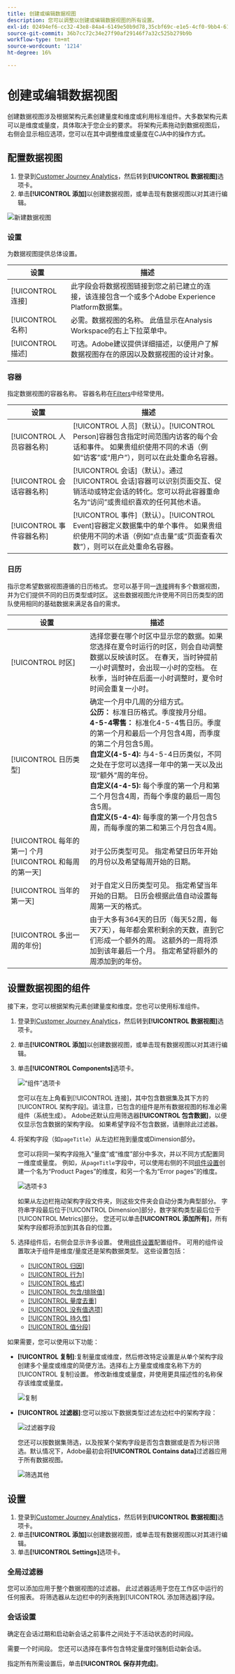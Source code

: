 ```yaml
---
title: 创建或编辑数据视图
description: 您可以调整以创建或编辑数据视图的所有设置。
exl-id: 02494ef6-cc32-43e8-84a4-6149e50b9d78,35cbf69c-e1e5-4cf0-9bb4-6105d3e4c78e
source-git-commit: 36b7cc72c34e27f90af29146f7a32c525b279b9b
workflow-type: tm+mt
source-wordcount: '1214'
ht-degree: 16%

---
```


# 创建或编辑数据视图

创建数据视图涉及根据架构元素创建量度和维度或利用标准组件。大多数架构元素可以是维度或量度，具体取决于您企业的要求。 将架构元素拖动到数据视图后，右侧会显示相应选项，您可以在其中调整维度或量度在CJA中的操作方式。

## 配置数据视图

1. 登录到[Customer Journey Analytics](https://analytics.adobe.com)，然后转到&#x200B;**[!UICONTROL 数据视图]**&#x200B;选项卡。
2. 单击&#x200B;**[!UICONTROL 添加]**&#x200B;以创建数据视图，或单击现有数据视图以对其进行编辑。

![新建数据视图](assets/new-data-view.png)

### 设置

为数据视图提供总体设置。

| 设置 | 描述 |
| --- | --- |
| [!UICONTROL 连接] | 此字段会将数据视图链接到您之前已建立的连接，该连接包含一个或多个Adobe Experience Platform数据集。 |
| [!UICONTROL 名称] | 必需。数据视图的名称。 此值显示在Analysis Workspace的右上下拉菜单中。 |
| [!UICONTROL 描述] | 可选。Adobe建议提供详细描述，以便用户了解数据视图存在的原因以及数据视图的设计对象。 |

### 容器

指定数据视图的容器名称。 容器名称在[Filters](/help/components/filters/filters-overview.md#Filter-containers)中经常使用。

| 设置 | 描述 |
| --- | --- |
| [!UICONTROL 人员容器名称] | [!UICONTROL 人员]（默认）。[!UICONTROL Person]容器包含指定时间范围内访客的每个会话和事件。 如果贵组织使用不同的术语（例如“访客”或“用户”），则可以在此处重命名容器。 |
| [!UICONTROL 会话容器名称] | [!UICONTROL 会话]（默认）。通过[!UICONTROL 会话]容器可以识别页面交互、促销活动或特定会话的转化。您可以将此容器重命名为“访问”或贵组织喜欢的任何其他术语。 |
| [!UICONTROL 事件容器名称] | [!UICONTROL 事件]（默认）。[!UICONTROL Event]容器定义数据集中的单个事件。 如果贵组织使用不同的术语（例如“点击量”或“页面查看次数”），则可以在此处重命名容器。 |

### 日历

指示您希望数据视图遵循的日历格式。 您可以基于同一[连接](/help/connections/create-connection.md)拥有多个数据视图，并为它们提供不同的日历类型或时区。 这些数据视图允许使用不同日历类型的团队使用相同的基础数据来满足各自的需求。

| 设置 | 描述 |
| --- | --- |
| [!UICONTROL 时区] | 选择您要在哪个时区中显示您的数据。如果您选择在夏令时运行的时区，则会自动调整数据以反映该时区。 在春天，当时钟提前一小时调整时，会出现一小时的空档。 在秋季，当时钟在后面一小时调整时，夏令时时间会重复一小时。 |
| [!UICONTROL 日历类型] | 确定一个月中几周的分组方式。<br>**公历：** 标准日历格式。季度按月分组。<br>**4-5-4零售：** 标准化4-5-4售日历。季度的第一个月和最后一个月包含4周，而季度的第二个月包含5周。<br>**自定义(4-5-4):** 与4-5-4日历类似，不同之处在于您可以选择一年中的第一天以及出现“额外”周的年份。<br>**自定义(4-4-5):** 每个季度的第一个月和第二个月包含4周，而每个季度的最后一周包含5周。<br>**自定义(5-4-4):** 每季度的第一个月包含5周，而每季度的第二和第三个月包含4周。 |
| [!UICONTROL 每年的第一] 个月 [!UICONTROL 和每周的第一天] | 对于公历类型可见。 指定希望日历年开始的月份以及希望每周开始的日期。 |
| [!UICONTROL 当年的第一天] | 对于自定义日历类型可见。 指定希望当年开始的日期。 日历会根据此值自动设置每周第一天的格式。 |
| [!UICONTROL 多出一周的年份] | 由于大多有364天的日历（每天52周，每天7天），每年都会累积剩余的天数，直到它们形成一个额外的周。 这额外的一周将添加到该年最后一个月。 指定希望将额外的周添加到的年份。 |

## 设置数据视图的组件

接下来，您可以根据架构元素创建量度和维度。您也可以使用标准组件。

1. 登录到[Customer Journey Analytics](https://analytics.adobe.com)，然后转到&#x200B;**[!UICONTROL 数据视图]**&#x200B;选项卡。
1. 单击&#x200B;**[!UICONTROL 添加]**&#x200B;以创建数据视图，或单击现有数据视图以对其进行编辑。
1. 单击&#x200B;**[!UICONTROL Components]**&#x200B;选项卡。

   ![“组件”选项卡](assets/components-tab.png)

   您可以在左上角看到[!UICONTROL 连接]，其中包含数据集及其下方的[!UICONTROL 架构字段]。请注意，已包含的组件是所有数据视图的标准必需组件（系统生成）。 Adobe还默认应用筛选器&#x200B;**[!UICONTROL 包含数据]**，以便仅显示包含数据的架构字段。 如果希望字段不包含数据，请删除此过滤器。

1. 将架构字段（如`pageTitle`）从左边栏拖到量度或Dimension部分。

   您可以将同一架构字段拖入“量度”或“维度”部分中多次，并以不同方式配置同一维度或量度。
例如，从`pageTitle`字段中，可以使用右侧的不同[组件设置](component-settings/overview.md)创建一个名为“Product Pages”的维度，和另一个名为“Error pages”的维度。

   ![选项卡3](assets/components-tab-3.png)

   如果从左边栏拖动架构字段文件夹，则这些文件夹会自动分类为典型部分。 字符串字段最后位于[!UICONTROL Dimension]部分，数字架构类型最后位于[!UICONTROL Metrics]部分。 您还可以单击&#x200B;**[!UICONTROL 添加所有]**，所有架构字段都将添加到其各自的位置。

1. 选择组件后，右侧会显示许多设置。 使用[组件设置](component-settings/overview.md)配置组件。 可用的组件设置取决于组件是维度/量度还是架构数据类型。 这些设置包括：

   * [[!UICONTROL 归因]](component-settings/attribution.md)
   * [[!UICONTROL 行为]](component-settings/behavior.md)
   * [[!UICONTROL 格式]](component-settings/format.md)
   * [[!UICONTROL 包含/排除值]](component-settings/include-exclude-values.md)
   * [[!UICONTROL 量度去重]](component-settings/metric-deduplication.md)
   * [[!UICONTROL 没有值选项]](component-settings/no-value-options.md)
   * [[!UICONTROL 持久性]](component-settings/persistence.md)
   * [[!UICONTROL 值分段]](component-settings/value-bucketing.md)

如果需要，您可以使用以下功能：

* **[!UICONTROL 复制]**:复制量度或维度，然后修改特定设置是从单个架构字段创建多个量度或维度的简便方法。选择右上方量度或维度名称下方的[!UICONTROL 复制]设置。 修改新维度或量度，并使用更具描述性的名称保存该维度或量度。

   ![复制](assets/duplicate.png)

* **[!UICONTROL 过滤器]**:您可以按以下数据类型过滤左边栏中的架构字段：

   ![过滤器字段](assets/filter-fields.png)

   您还可以按数据集筛选，以及按某个架构字段是否包含数据或是否为标识筛选。默认情况下，Adobe最初会将&#x200B;**[!UICONTROL Contains data]**&#x200B;过滤器应用于所有数据视图。

   ![筛选其他](assets/filter-other.png)

## 设置

1. 登录到[Customer Journey Analytics](https://analytics.adobe.com)，然后转到&#x200B;**[!UICONTROL 数据视图]**&#x200B;选项卡。
1. 单击&#x200B;**[!UICONTROL 添加]**&#x200B;以创建数据视图，或单击现有数据视图以对其进行编辑。
1. 单击&#x200B;**[!UICONTROL Settings]**&#x200B;选项卡。

### 全局过滤器

您可以添加应用于整个数据视图的过滤器。 此过滤器适用于您在工作区中运行的任何报表。 将筛选器从左边栏中的列表拖到[!UICONTROL 添加筛选器]字段。

### 会话设置

确定在会话过期和启动新会话之前事件之间处于不活动状态的时间段。

需要一个时间段。 您还可以选择在事件包含特定量度时强制启动新会话。

指定所有所需设置后，单击&#x200B;**[!UICONTROL 保存并完成]**。
